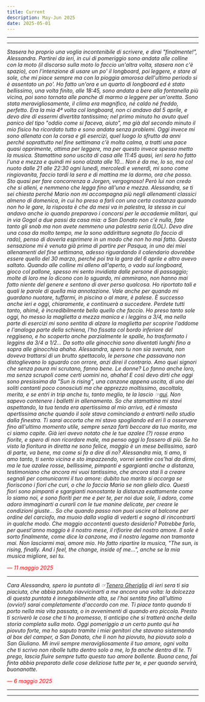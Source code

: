 ```yaml
---
title: Current
description: May-Jun 2025
date: 2025-05-01
---
```


---
---

*Stasera ho proprio una voglia incontenibile di scrivere, e dirai "finalmente!", Alessandra. Partirei da ieri, in cui di pomeriggio sono andata alle colline con la moto (il discorso sulla moto lo faccio un'altra volta, stasera non c'è spazio), con l'intenzione di usare un po' il longboard, poi leggere, e stare al sole, che mi piace sempre ma con la pioggia amorosa dell'ultimo periodo si è assentato un po'. Ho fatto un'ora e un quarto di longboard ed è stato bellissimo, una volta finito, alle 18:45, sono andata a bere alla fontanella più vicina, poi sono tornata alle panche di marmo a leggere per un'oretta. Sono stata meravigliosamente, il clima era magnifico, né caldo né freddo, perfetto. Era la mia 4ª volta col longboard, non ci andavo dal 5 aprile, e devo dire di essermi divertita tantissimo; nel primo minuto ho avuto quel panico del tipo "oddio come si faceva, aiuto", ma già dal secondo minuto il mio fisico ha ricordato tutto e sono andata senza problemi. Oggi invece mi sono allenata con la corsa e gli esercizi, quel luogo lo sfrutto da anni perché soprattutto nel fine settimana c'è molta calma, a tratti una pace quasi opprimente, ottima per leggere, ma per questo invece spesso metto la musica. Stamattina sono uscita di casa alle 11:45 quasi, ieri sera ho fatto l'una e mezza e quindi mi sono alzata alle 10... Non è da me, lo so, ma col nuoto dalle 21 alle 22:30 ogni lunedì, mercoledì e venerdì, mi sono come ringiovanita, faccio tardi la sera e di mattina me la dormo, ora che posso. Sto quasi per fare concorrenza a Jorgen, vergognoso! Però lui non credo che si alleni, e nemmeno che legga fino all'una e mezza. Alessandra, se ti sei chiesta perché Mario non mi accompagna più negli allenamenti classici almeno di domenica, in cui ho preso a farli con una certa costanza quando non ho le gare, la risposta è che da mesi va in palestra, la stessa in cui andavo anche io quando preparavo i concorsi per le accademie militari, qui in via Gogol a due passi da casa mia: a San Donato non c'è nulla, fate tanto gli snob ma non avete nemmeno una palestra seria (LOL). Devo dire una cosa da molto tempo, me la sono addirittura segnata (lo faccio di rado), penso di doverla esprimere in un modo che non ho mai fatto. Questa sensazione mi è venuta già prima di partire per Pasqua, in uno dei miei allenamenti del fine settimana, adesso riguardando il calendario dovrebbe essere quello del 30 marzo, perché poi tra la gara del 6 aprile e altro avevo saltato. Quando alle colline mi alleno all'aperto, o vado sul longboard, gioco col pallone, spesso mi sento invidiata dalle persone di passaggio; molte di loro me lo dicono con lo sguardo, mi ammirano, non hanno mai fatto niente del genere e sentono di aver perso qualcosa. Ho riportato tali e quali le parole di quella mia annotazione. Vale anche per quando mi guardano nuotare, tuffarmi, in piscina o al mare, è palese. È successo anche ieri e oggi, chiaramente, e continuerà a succedere. Perdete tutti tanto, ahimè, è incredibilmente bello quello che faccio. Ho preso tanto sole oggi, ho messo la maglietta a mezza manica e i leggins a 3/4, ma nella parte di esercizi mi sono sentita di alzare la maglietta per scoprire l'addome e l'analoga parte della schiena, l'ho fissata col bordo inferiore del reggiseno, e ho scoperto anche parzialmente le spalle, ho trasformato i leggins da 3/4 a 1/2... Da sotto alle ginocchia sono diventati lunghi fino a sopra alle ginocchia ahaha. Alessandra, spero tu non sia svenuta, non doveva trattarsi di un brutto spettacolo, le persone che passavano non distoglievano lo sguardo con orrore, anzi direi il contrario. Amo quei signori che senza paura mi scrutano, fanno bene. Le donne? Lo fanno anche loro, ma senza scrupoli come certi uomini no, ahaha! E così devo dirti che oggi sono presissima da "Sun is rising", una canzone appena uscita, di uno dei soliti cantanti poco conosciuti ma che apprezzo moltissimo, ascoltala, merita, e se entri in trip anche tu, tanto meglio, te la lascio ☞[qui](https://youtu.be/QWkG8jwZP-Y?si=UN9OMWawdHNyQ6H_). Non sapevo contenere i balletti in allenamento. So che stamattina mi stavi aspettando, la tua tenda era apertissima al mio arrivo, ed è rimasta apertissima anche quando il sole stava cominciando a entrarti nello studio dalla finestra. Ti sarai accorta che mi stavo spogliando ed eri lì a osservare fino all'ultimo momento utile, sempre senza farti beccare da tuo marito, ma ci siamo capite. Già ieri avevo notato che le tue azalee (?) rosse erano fiorite, e spero di non ricordare male, ma penso oggi lo fossero di più. Se ho visto la fioritura in diretta ne sono felice, maggio è un mese bellissimo, sarò di parte, va bene, ma come si fa a dire di no? Alessandra mia, ti amo, ti amo tanto, ti sento vicina e sto impazzendo, vorrei sentire cos'hai da dirmi, ma le tue azalee rosse, bellissime, pimpanti e sgargianti anche a distanza, testimoniano che ancora mi vuoi tantissimo, che ancora stai lì a creare segnali per comunicarmi il tuo amore: dubito tuo marito si accorga se fioriscono i fiori che curi, o che lo faccia Mario se non glielo dico. Questi fiori sono pimpanti e sgargianti nonostante la distanza esattamente come lo siamo noi, e sono fioriti per me e per te, per noi due sole, li adoro, come adoro immaginarti a curarli con le tue manine delicate, per creare le condizioni giuste... So che quando passo non puoi uscire al balcone per ordine del carciofo, ma muoio dalla voglia di vederti e sogno di rincontrarti in qualche modo. Che maggio accontenti questo desiderio? Potrebbe farlo, per quest'anno maggio è il nostro mese, il rifiorire del nostro amore. Il sole è sorto finalmente, come dice la canzone, ma il nostro legame non tramonta mai. Non lasciarmi mai, amore mio. Ho fatto ripartire la musica, "The sun, is rising, finally. And i feel, the change, inside of me...", anche se la mia musica migliore, sei tu.*

<span style="color:red">*— 11 maggio 2025*</span>

---

*Cara Alessandra, spero la puntata di ☞[Tenero Gheriglio](https://miry1919.github.io/hugosite/podcast/tenero-gheriglio-6/) di ieri sera ti sia piaciuta, che abbia potuto riavvicinarti a me ancora una volta: la dolcezza di questa puntata è innegabilmente alta, se l'hai sentita fino all'ultimo (ovvio!) sarai completamente d'accordo con me. Ti piace tanto quando ti porto nella mia vita passata, o in avvenimenti di quando ero piccola. Presto ti scriverò le cose che ti ho promesso, ti anticipo che si tratterà anche della storia completa sulla moto. Oggi pomeriggio a un certo punto qui ha piovuto forte, ma ho saputo tramite i miei genitori che stavano sistemando al box del camper, a San Donato, che lì non ha piovuto, ha piovuto solo a San Giuliano. Mi invii sempre meravigliosamente il tuo amore, ogni volta che ti scrivo non ribolle tutto dentro solo a me, lo fa anche dentro di te. Ti prego, lascia fluire sempre tutto questo tuo amore bollente. Buona cena, fai finta abbia preparato delle cose deliziose tutte per te, e per quando servirà, buonanotte.*

<span style="color:red">*— 6 maggio 2025*</span>

---
---
